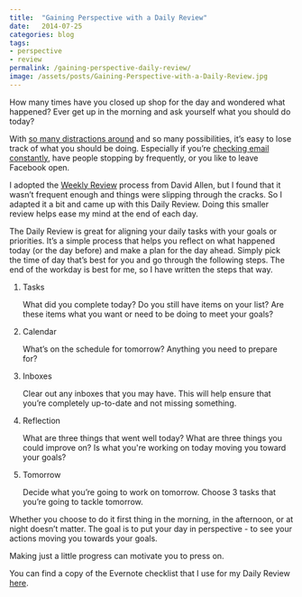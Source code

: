 ```yaml
---
title:  "Gaining Perspective with a Daily Review"
date:   2014-07-25
categories: blog
tags:
- perspective
- review
permalink: /gaining-perspective-daily-review/
image: /assets/posts/Gaining-Perspective-with-a-Daily-Review.jpg
---
```


How many times have you closed up shop for the day and wondered what happened? Ever get up in the morning and ask yourself what you should do today?

<!--more-->

With [so many distractions around](http://joebuhlig.com/put-distractions-place/) and so many possibilities, it’s easy to lose track of what you should be doing. Especially if you’re [checking email constantly](http://joebuhlig.com/escaping-corporate-email-habit/), have people stopping by frequently, or you like to leave Facebook open.

I adopted the [Weekly Review](https://www.youtube.com/watch?v=lKTg-ld2C80) process from David Allen, but I found that it wasn’t frequent enough and things were slipping through the cracks. So I adapted it a bit and came up with this Daily Review. Doing this smaller review helps ease my mind at the end of each day.

The Daily Review is great for aligning your daily tasks with your goals or priorities. It’s a simple process that helps you reflect on what happened today (or the day before) and make a plan for the day ahead. Simply pick the time of day that’s best for you and go through the following steps. The end of the workday is best for me, so I have written the steps that way.

1.  Tasks

    What did you complete today? Do you still have items on your list? Are these items what you want or need to be doing to meet your goals?

2.  Calendar

    What’s on the schedule for tomorrow? Anything you need to prepare for?

3.  Inboxes

    Clear out any inboxes that you may have. This will help ensure that you’re completely up-to-date and not missing something.

4.  Reflection

    What are three things that went well today? What are three things you could improve on? Is what you're working on today moving you toward your goals?

5.  Tomorrow

    Decide what you’re going to work on tomorrow. Choose 3 tasks that you’re going to tackle tomorrow.

Whether you choose to do it first thing in the morning, in the afternoon, or at night doesn’t matter. The goal is to put your day in perspective - to see your actions moving you towards your goals.

Making just a little progress can motivate you to press on.

You can find a copy of the Evernote checklist that I use for my Daily Review [here](https://www.evernote.com/shard/s1/sh/2114c667-a2cd-4e7e-8861-1ffbe5ff74e2/086841bd608435352d56ae22be7dc339).